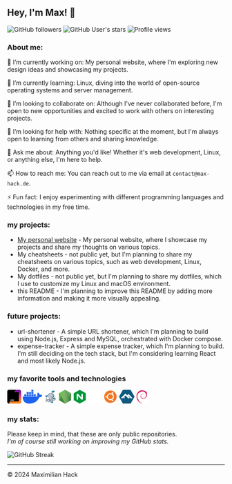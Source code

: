 ## Hey, I'm Max! 👋

![GitHub followers](https://img.shields.io/github/followers/maximilian-hack?style=social)
![GitHub User's stars](https://img.shields.io/github/stars/maximilian-hack?style=social)
![Profile views](https://komarev.com/ghpvc/?username=maximilian-hack&color=blueviolet)

### About me:
🔭 I’m currently working on: My personal website, where I'm exploring new design ideas and showcasing my projects.

🌱 I’m currently learning: Linux, diving into the world of open-source operating systems and server management.

👯 I’m looking to collaborate on: Although I've never collaborated before, I'm open to new opportunities and excited to work with others on interesting projects.

🤔 I’m looking for help with: Nothing specific at the moment, but I'm always open to learning from others and sharing knowledge.

💬 Ask me about: Anything you'd like! Whether it's web development, Linux, or anything else, I'm here to help.

📫 How to reach me: You can reach out to me via email at ```contact@max-hack.de```.

⚡ Fun fact: I enjoy experimenting with different programming languages and technologies in my free time.


### my projects:
- [My personal website](https://max-hack.de) - My personal website, where I showcase my projects and share my thoughts on various topics.
- My cheatsheets - not public yet, but I'm planning to share my cheatsheets on various topics, such as web development, Linux, Docker, and more.
- My dotfiles - not public yet, but I'm planning to share my dotfiles, which I use to customize my Linux and macOS environment.
- this README - I'm planning to improve this README by adding more information and making it more visually appealing.

### future projects:
- url-shortener - A simple URL shortener, which I'm planning to build using Node.js, Express and MySQL, orchestrated with Docker compose.
- expense-tracker - A simple expense tracker, which I'm planning to build. I'm still deciding on the tech stack, but I'm considering learning React and most likely Node.js.

### my favorite tools and technologies
<a href="https://www.jetbrains.com/"><img src="./assets/jetbrainsIcon32x32.svg" height="32" alt="Jetbrains Icon"></a>
<a href="https://docker.com"><img src="./assets/docker-icon.svg" height="32" alt="Docker Icon"></a>
<a href="https://github.com/docker/compose"><img src="./assets/docker-compose-logo.png" height="32" alt="Docker compose Icon"></a>
<a href="https://nodejs.org/en" ><img src="./assets/nodejs.png" height="32" alt="Node.js Icon"></a>
<a href="https://www.nginx.com" ><img src="./assets/NGINX-icon.svg" height="32" alt="NGINX Icon"></a>
<a href="https://github.com" ><img src="./assets/github-icon-white.svg" height="32" alt="Github Icon"></a>
<a href="https://ubuntu.com" ><img src="./assets/ubuntu-icon.svg" height="32" alt="Ubuntu Icon"></a>
<a href="https://www.alpinelinux.org" ><img src="./assets/alpine-icon.svg" height="32" alt="Alpine Icon"></a>
<a href="https://www.debian.org" ><img src="./assets/debian-icon.svg" height="32" alt="Debian Icon"></a>

### my stats:
Please keep in mind, that these are only public repositories.  
_I'm of course still working on improving my GitHub stats._

![GitHub Streak](https://github-readme-streak-stats.herokuapp.com/?user=maximilian-hack&theme=dark)

---
© 2024 Maximilian Hack